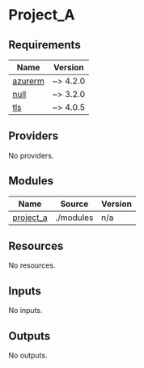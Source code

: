 # Project_A

<!-- BEGINNING OF PRE-COMMIT-OPENTOFU DOCS HOOK -->
## Requirements

| Name | Version |
|------|---------|
| <a name="requirement_azurerm"></a> [azurerm](#requirement\_azurerm) | ~> 4.2.0 |
| <a name="requirement_null"></a> [null](#requirement\_null) | ~> 3.2.0 |
| <a name="requirement_tls"></a> [tls](#requirement\_tls) | ~> 4.0.5 |

## Providers

No providers.

## Modules

| Name | Source | Version |
|------|--------|---------|
| <a name="module_project_a"></a> [project\_a](#module\_project\_a) | ./modules | n/a |

## Resources

No resources.

## Inputs

No inputs.

## Outputs

No outputs.
<!-- END OF PRE-COMMIT-OPENTOFU DOCS HOOK -->
